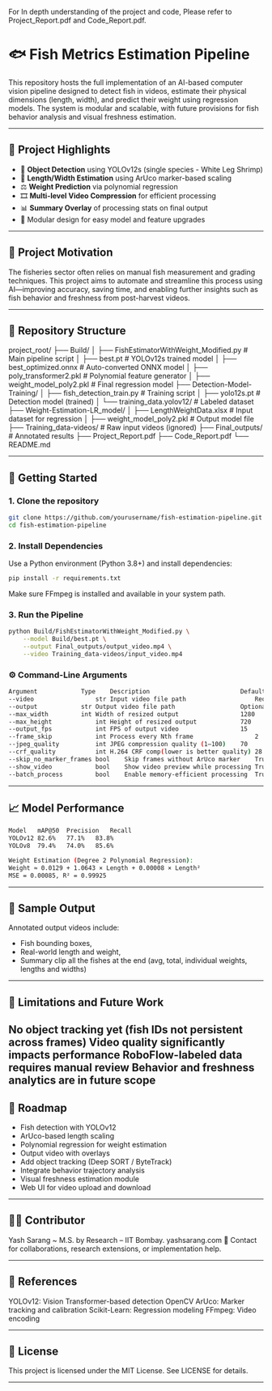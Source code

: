 For In depth understanding of the project and code,
Please refer to Project_Report.pdf and Code_Report.pdf.

# 🐟 Fish Metrics Estimation Pipeline

This repository hosts the full implementation of an AI-based computer vision pipeline designed to detect fish in videos, estimate their physical dimensions (length, width), and predict their weight using regression models. The system is modular and scalable, with future provisions for fish behavior analysis and visual freshness estimation.

---

## 📌 Project Highlights

- 🎯 **Object Detection** using YOLOv12s (single species - White Leg Shrimp)
- 📏 **Length/Width Estimation** using ArUco marker-based scaling
- ⚖️ **Weight Prediction** via polynomial regression
- 🎞️ **Multi-level Video Compression** for efficient processing
- 📊 **Summary Overlay** of processing stats on final output
- 🧱 Modular design for easy model and feature upgrades

---

## 🧠 Project Motivation

The fisheries sector often relies on manual fish measurement and grading techniques. This project aims to automate and streamline this process using AI—improving accuracy, saving time, and enabling further insights such as fish behavior and freshness from post-harvest videos.

---

## 📁 Repository Structure

project_root/
├── Build/
│ ├── FishEstimatorWithWeight_Modified.py # Main pipeline script
│ ├── best.pt # YOLOv12s trained model
│ ├── best_optimized.onnx # Auto-converted ONNX model
│ ├── poly_transformer2.pkl # Polynomial feature generator
│ ├── weight_model_poly2.pkl # Final regression model
├── Detection-Model-Training/
│ ├── fish_detection_train.py # Training script
│ ├── yolo12s.pt # Detection model (trained)
│ └── training_data.yolov12/ # Labeled dataset
├── Weight-Estimation-LR_model/
│ ├── LengthWeightData.xlsx # Input dataset for regression
│ ├── weight_model_poly2.pkl # Output model file
├── Training_data-videos/ # Raw input videos (ignored)
├── Final_outputs/ # Annotated results
├── Project_Report.pdf
├── Code_Report.pdf
└── README.md


---

## 🚀 Getting Started

### 1. Clone the repository

```bash
git clone https://github.com/yourusername/fish-estimation-pipeline.git
cd fish-estimation-pipeline
```
### 2. Install Dependencies
Use a Python environment (Python 3.8+) and install dependencies:
```bash
pip install -r requirements.txt
```
Make sure FFmpeg is installed and available in your system path.

### 3. Run the Pipeline
```bash
python Build/FishEstimatorWithWeight_Modified.py \
    --model Build/best.pt \
    --output Final_outputs/output_video.mp4 \
    --video Training_data-videos/input_video.mp4
```

### ⚙️ Command-Line Arguments
```bash
Argument	        Type	Description	                        Default
--video	                str	Input video file path	                Required
--output	        str	Output video file path	                Optional
--max_width	        int	Width of resized output	                1280
--max_height	        int	Height of resized output	        720
--output_fps	        int	FPS of output video	                15
--frame_skip	        int	Process every Nth frame	                2
--jpeg_quality	        int	JPEG compression quality (1–100)	70
--crf_quality	        int	H.264 CRF comp(lower is better quality)	28
--skip_no_marker_frames	bool	Skip frames without ArUco marker	True
--show_video	        bool	Show video preview while processing	True
--batch_process	        bool	Enable memory-efficient processing	True
```
---
## 📈 Model Performance
```bash
Model	mAP@50	Precision	Recall
YOLOv12	82.6%	77.1%	83.8%
YOLOv8	79.4%	74.0%	85.6%

Weight Estimation (Degree 2 Polynomial Regression):
Weight ≈ 0.0129 + 1.0643 × Length + 0.00008 × Length²
MSE = 0.00085, R² = 0.99925
```
---
## 🧪 Sample Output
Annotated output videos include:
* Fish bounding boxes,
* Real-world length and weight,
* Summary clip all the fishes at the end (avg, total, individual weights, lengths and widths)
---
## 🚧 Limitations and Future Work
No object tracking yet (fish IDs not persistent across frames)
Video quality significantly impacts performance
RoboFlow-labeled data requires manual review
Behavior and freshness analytics are in future scope
---
## 📅 Roadmap
- Fish detection with YOLOv12
- ArUco-based length scaling
- Polynomial regression for weight estimation
- Output video with overlays
- Add object tracking (Deep SORT / ByteTrack)
- Integrate behavior trajectory analysis
- Visual freshness estimation module
- Web UI for video upload and download
---
## 🧑‍💻 Contributor
Yash Sarang ~ M.S. by Research – IIT Bombay.
yashsarang.com
📧 Contact for collaborations, research extensions, or implementation help.

---

## 📄 References
YOLOv12: Vision Transformer-based detection
OpenCV ArUco: Marker tracking and calibration
Scikit-Learn: Regression modeling
FFmpeg: Video encoding

---
## 📜 License
This project is licensed under the MIT License. See LICENSE for details.
 
---